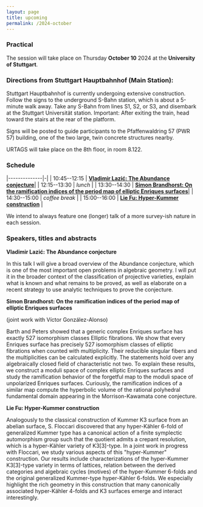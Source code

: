```yaml
---
layout: page
title: upcoming
permalink: /2024-october
---
```


### Practical

The session will take place on Thursday **October 10** 2024 at the **University of Stuttgart**.

### Directions from Stuttgart Hauptbahnhof (Main Station):

Stuttgart Hauptbahnhof is currently undergoing extensive construction. Follow the signs to the underground S-Bahn station, which is about a 5-minute walk away. Take any S-Bahn from lines S1, S2, or S3, and disembark at the Stuttgart Universität station. 
Important: After exiting the train, head toward the stairs at the rear of the platform.

Signs will be posted to guide participants to the Pfaffenwaldring 57 (PWR 57) building, one of the two large, twin concrete structures nearby.

URTAGS will take place on the 8th floor, in room 8.122.

### Schedule

|--------------|-|
| 10:45--12:15 | [**Vladimir Lazić: The Abundance conjecture**](#lazic)|
| 12:15--13:30 | _lunch_ |
| 13:30--14:30 | [**Simon Brandhorst: On the ramification indices of the period map of elliptic Enriques surfaces**](#brandhorst)|
| 14:30--15:00 | _coffee break_ |
| 15:00--16:00 | [**Lie Fu: Hyper-Kummer construction**](#fu) |

We intend to always feature one (longer) talk of a more survey-ish nature in each session.

### Speakers, titles and abstracts

**Vladimir Lazić: The Abundance conjecture**
<a name="lazic"></a>

In this talk I will give a broad overview of the Abundance conjecture, which is one of the most important open problems in algebraic geometry. I will put it in the broader context of the classification of projective varieties, explain what is known and what remains to be proved, as well as elaborate on a recent strategy to use analytic techniques to prove the conjecture.


**Simon Brandhorst: On the ramification indices of the period map of elliptic Enriques surfaces**
<a name="brandhorst"></a>

(joint work with Víctor González-Alonso)

Barth and Peters showed that a generic complex Enriques surface has exactly 527 isomorphism classes Elliptic fibrations.
We show that every Enriques surface has precisely 527 isomorphism classes of elliptic fibrations when counted with multiplicity. Their reducible singular fibers and the multiplicities can be calculated explicitly.
The statements hold over any algebraically closed field of characteristic not two. To explain these results, we construct a moduli space of complex elliptic Enriques surfaces
and study the ramification behavior of the forgetful map to the moduli space of unpolarized Enriques surfaces. Curiously, the ramification indices of a similar map compute the hyperbolic volume of the rational polyhedral fundamental domain appearing in the Morrison-Kawamata cone conjecture. 

**Lie Fu: Hyper-Kummer construction**
<a name="fu"></a>

Analogously to the classical construction of Kummer K3 surface from an abelian surface, S. Floccari discovered that any hyper-Kähler 6-fold of generalized Kummer type has a canonical action of a finite symplectic automorphism group such that the quotient admits a crepant resolution, which is a hyper-Kähler variety of K3[3]-type. In a joint work in progress with Floccari, we study various aspects of this "hyper-Kummer" construction. Our results include characterizations of the hyper-Kummer K3[3]-type variety in terms of lattices, relation between the derived categories and algebraic cycles (motives) of the hyper-Kummer 6-folds and the original generalized Kummer-type hyper-Kähler 6-folds. We especially highlight the rich geometry in this construction that many canonically associated hyper-Kähler 4-folds and K3 surfaces emerge and interact interestingly.


